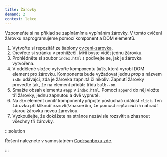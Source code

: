 ```yaml
---
title: Žárovky
demand: 2
context: lekce
---
```


Vzpomeňte si na příklad se zapínámím a vypínáním žárovky. V tomto cvičení žárovku naprogramujeme pomocí komponent a DOM elementů.

1. Vytvořte si repozitář ze šablony [cviceni-zarovka](https://github.com/Czechitas-podklady-WEB/cviceni-zarovka).
1. Otevřete si stránku v prohlížeči. Měli byste vidět jednu žárovku.
1. Prohlédněte si soubor `index.html` a podívejte se, jak je žárovka vytvořena.
1. V oddělené složce vytvořte komponentu `Bulb`, která vyrobí DOM element pro žárovku. Komponenta bude vyžadovat jednu _prop_ s názvem `isOn` udávajcí, zda je žárovka zapnutá či nikoliv. Zapnutí žárovky proveďte tak, že na element přidáte třídu `bulb--on`.
1. Smažte obsah elementu `#app` v `index.html`. Pomocí `append` do něj vložte tři žárovky, jednu zapnutou a dvě vypnuté.
1. Na `div` element uvnitř komponenty připojte posluchač událost `click`. Ten žárovku při kliknutí rozsvítí/zhasne tím, že pomocí `replaceWith` nahradí starou žárovku novou žárovkou.
1. Vyzkoušejte, že dokážete na stránce nezávisle rozsvítit a zhasnout všechny tři žárovky.

:::solution

Řešení naleznete v samostatném [Codesanboxu zde](https://codesandbox.io/s/zarovky-reseni-forked-z7917z).

:::
